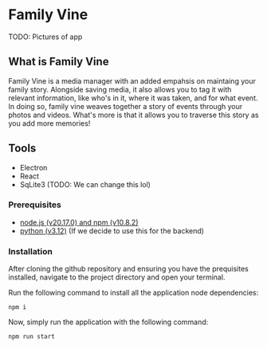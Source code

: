 # Family Vine

TODO: Pictures of app

## What is Family Vine

Family Vine is a media manager with an added empahsis on maintaing your family story. Alongside saving media, it also allows you to tag it with relevant information, like who's in it, where it was taken, and for what event. In doing so, family vine weaves together a story of events through your photos and videos. What's more is that it allows you to traverse this story as you add more memories!

## Tools

* Electron 
* React 
* SqLite3 (TODO: We can change this lol)

### Prerequisites

* [node.js (v20.17.0) and npm (v10.8.2)](https://docs.npmjs.com/downloading-and-installing-node-js-and-npm)
* [python (v3.12)](https://www.python.org/downloads/) (If we decide to use this for the backend)

### Installation

After cloning the github repository and ensuring you have the prequisites installed, navigate to the project directory and open your terminal.

Run the following command to install all the application node dependencies:
```{bash}
npm i
```

Now, simply run the application with the following command:
```{bash}
npm run start
```
